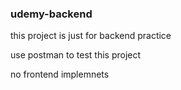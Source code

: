 ﻿### udemy-backend

this project is just for backend practice

use postman to test this project


no frontend implemnets


